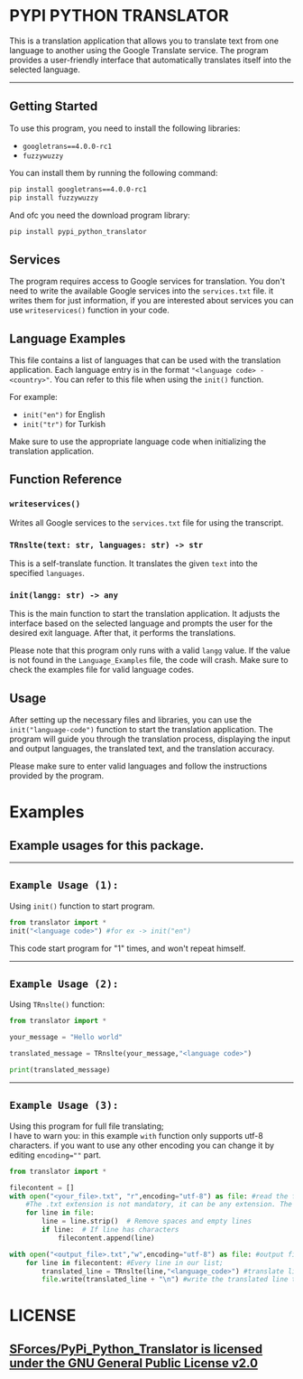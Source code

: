 # **PYPI PYTHON TRANSLATOR**
This is a translation application that allows you to translate text from one language to another using the Google Translate service. The program provides a user-friendly interface that automatically translates itself into the selected language.

---

## **Getting Started**

To use this program, you need to install the following libraries:

- `googletrans==4.0.0-rc1`
- `fuzzywuzzy`

You can install them by running the following command:

```bash
pip install googletrans==4.0.0-rc1
pip install fuzzywuzzy
```
And ofc you need the download program library:
```bash
pip install pypi_python_translator
```

## **Services**

The program requires access to Google services for translation. You don't need to write the available Google services into the `services.txt` file. it writes them for just information, if you are interested about services you can use `writeservices()` function in your code.

## **Language Examples**

This file contains a list of languages that can be used with the translation application. Each language entry is in the format `"<language code> - <country>"`. You can refer to this file when using the `init()` function.

For example:
- `init("en")` for English
- `init("tr")` for Turkish

Make sure to use the appropriate language code when initializing the translation application.


## **Function Reference**

### `writeservices()`

Writes all Google services to the `services.txt` file for using the transcript.

### `TRnslte(text: str, languages: str) -> str`

This is a self-translate function. It translates the given `text` into the specified `languages`.

### `init(langg: str) -> any`

This is the main function to start the translation application. It adjusts the interface based on the selected language and prompts the user for the desired exit language. After that, it performs the translations.

Please note that this program only runs with a valid `langg` value. If the value is not found in the `Language_Examples` file, the code will crash. Make sure to check the examples file for valid language codes.

## **Usage**

After setting up the necessary files and libraries, you can use the `init("language-code")` function to start the translation application. The program will guide you through the translation process, displaying the input and output languages, the translated text, and the translation accuracy.

Please make sure to enter valid languages and follow the instructions provided by the program.

# **Examples**
Example usages for this package.
---
---
## `Example Usage (1):`

Using `init()` function to start program.
```python
from translator import *
init("<language code>") #for ex -> init("en")
```
This code start program for "1" times, and won't repeat himself.<br>

---
## `Example Usage (2):`<br>
Using `TRnslte()` function:

```python
from translator import *

your_message = "Hello world"

translated_message = TRnslte(your_message,"<language code>")

print(translated_message)

```
---
## `Example Usage (3):`<br>
Using this program for full file translating;<br>
I have to warn you: in this example `with` function only supports utf-8 characters. if you want to use any other encoding you can change it by editing `encoding=""` part.

```python
from translator import *

filecontent = []
with open("<your_file>.txt", "r",encoding="utf-8") as file: #read the file for translation.
    #The .txt extension is not mandatory, it can be any extension. The important thing is that you specify the encoding of the file correctly.
    for line in file:
        line = line.strip()  # Remove spaces and empty lines  
        if line:  # If line has characters
            filecontent.append(line)

with open("<output_file>.txt","w",encoding="utf-8") as file: #output file writing, it has to be same encoding with reading file
    for line in filecontent: #Every line in our list;
        translated_line = TRnslte(line,"<language_code>") #translate line to the "your language code"
        file.write(translated_line + "\n") #write the translated line to the file.
```
# LICENSE
[SForces/PyPi_Python_Translator is licensed under the
GNU General Public License v2.0](https://github.com/SForces/PyPi_Python_Translator/blob/main/LICENSE)
---
